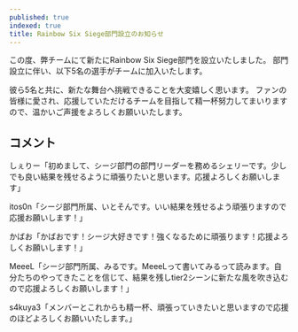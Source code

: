 ```yaml
---
published: true
indexed: true
title: Rainbow Six Siege部門設立のお知らせ
---
```


<script>
	import Member from '$lib/components/news/util/Member.svelte';

	const MEMBERS = [
		{
			name: 'itos0n',
			socials: {
				twitter: 'itoson1415',
				youtube: null,
				twitch: 'itos0n1415',
				other: null
			}
		},
		{
			name: 'MeeeL',
			socials: {
				twitter: 'MeeeL_cc',
				youtube: 'UCRLj16xVlr4nMV-0UauZYHw',
				twitch: 'meeel0816',
				other: null
			}
		},
		{
			name: 's4kuya3',
			socials: {
				twitter: 's4kuya3',
				youtube: null,
				twitch: 's4kuya3',
				other: null
			}
		},
		{
			name: 'しぇりー',
			socials: {
				twitter: 'ShqIIy',
				youtube: null,
				twitch: 'shellychaaan',
				other: null
			}
		},
		{
			name: 'かばお',
			socials: {
				twitter: 'kabao_8989',
				youtube: null,
				twitch: 'kabao_dayo',
				other: null
			}
		}
	];
</script>

この度、弊チームにて新たにRainbow Six Siege部門を設立いたしました。
部門設立に伴い、以下5名の選手がチームに加入いたします。

<Member members={MEMBERS} />

彼ら5名と共に、新たな舞台へ挑戦できることを大変嬉しく思います。
ファンの皆様に愛され、応援していただけるチームを目指して精一杯努力してまいりますので、温かいご声援をよろしくお願いいたします。

## コメント

しぇりー「初めまして、シージ部門の部門リーダーを務めるシェリーです。少しでも良い結果を残せるように頑張りたいと思います。応援よろしくお願いします」

itos0n「シージ部門所属、いとそんです。いい結果を残せるよう頑張りますので応援お願いします！」

かばお「かばおです！シージ大好きです！強くなるために頑張ります！応援よろしくお願いします！」

MeeeL「シージ部門所属、みるです。MeeeLって書いてみるって読みます。自分たちのやってきたことを信じて、結果を残しtier2シーンに新たな風を吹き込むので応援よろしくお願いします！」

s4kuya3「メンバーとこれからも精一杯、頑張っていきたいと思いますので応援のほどよろしくお願いいたします。」
